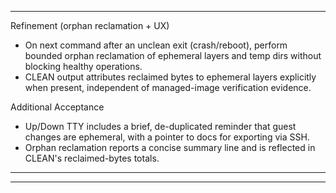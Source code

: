
---
Refinement (orphan reclamation + UX)
- On next command after an unclean exit (crash/reboot), perform bounded orphan reclamation of ephemeral layers and temp dirs without blocking healthy operations.
- CLEAN output attributes reclaimed bytes to ephemeral layers explicitly when present, independent of managed-image verification evidence.

Additional Acceptance
- Up/Down TTY includes a brief, de-duplicated reminder that guest changes are ephemeral, with a pointer to docs for exporting via SSH.
- Orphan reclamation reports a concise summary line and is reflected in CLEAN's reclaimed-bytes totals.
---

---

